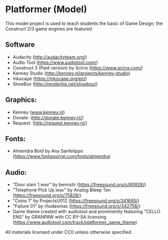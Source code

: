# Platformer (Model)
This model project is used to teach students the basic of Game Design; the Construct 2/3 game engines are featured
## Software 
- Audacity (http://audacityteam.org/) 
- Audio Tool (https://www.audiotool.com/)
- Construct 3 (Paid version) by Scirra (https://www.scirra.com/)
- Kenney Studio (http://kenney.nl/projects/kenney-studio)
- Inkscape (https://inkscape.org/en/)
- ShoeBox (http://renderhjs.net/shoebox/)       
## Graphics:
- Kenney (www.kenney.nl)
- Donate: (http://donate.kenney.nl/)
- Request: (http://request.kenney.nl/)
## Fonts: 
- Almendra Bold by Ana Sanfelippo (https://www.fontsquirrel.com/fonts/almendra)
## Audio:
- "Door slam 1.wav" by bennstir (https://freesound.org/s/80928/)
- "Telephone Pick Up.wav" by Analog Bleep Ten (https://freesound.org/s/75828/)
- "Coins 1" by ProjectsU012 (https://freesound.org/s/341695/)
- "Failure 01" by rhodesmas (https://freesound.org/s/342756/)
- Game theme created with audiotool and prominently featuring "CELLO ENS" by GRANPAW with CC BY-SA licensing (https://www.audiotool.com/track/platformer_game_theme)

All materials licensed under CC0 unless otherwise specified.
